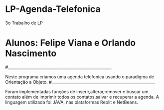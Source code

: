 # LP-Agenda-Telefonica
3o Trabalho de LP

# Alunos: Felipe Viana e Orlando Nascimento
#____________________________________________________

Neste programa criamos uma agenda telefonica usando o paradigma de Orientação a Objeto.
#____________________________________________________

Foram implementadas funções de inserir,alterar,remover e buscar um contato além de imprimir todos os contatos,salvar e recuperar a agenda.
A linguagem utilizada foi JAVA, nas plataformas Replit e NetBeans.
